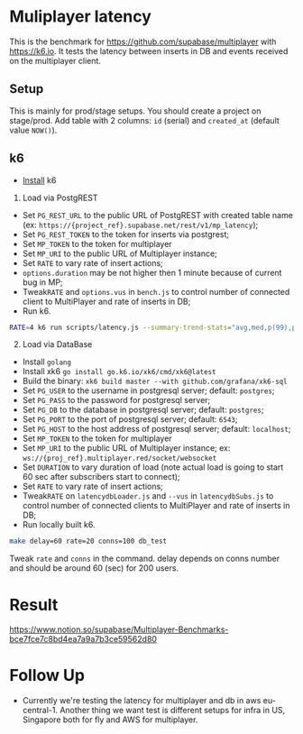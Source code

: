 # Muliplayer latency

This is the benchmark for <https://github.com/supabase/multiplayer> with <https://k6.io>. It tests the latency between inserts in DB and events received on the multiplayer client.

## Setup

This is mainly for prod/stage setups. You should create a project on stage/prod. Add table with 2 columns: `id` (serial) and `created_at` (default value `NOW()`).

## k6

- [Install](https://k6.io/docs/getting-started/installation) k6

1. Load via PostgREST

- Set `PG_REST_URL` to the public URL of PostgREST with created table name (ex: `https://{project_ref}.supabase.net/rest/v1/mp_latency`);
- Set `PG_REST_TOKEN` to the token for inserts via postgrest;
- Set `MP_TOKEN` to the token for multiplayer
- Set `MP_URI` to the public URL of Multiplayer instance;
- Set `RATE` to vary rate of insert actions;
- `options.duration` may be not higher then 1 minute because of current bug in MP;
- Tweak`RATE` and `options.vus` in `bench.js` to control number of connected client to MultiPlayer and rate of inserts in DB;
- Run k6.

```sh
RATE=4 k6 run scripts/latency.js --summary-trend-stats="avg,med,p(99),p(95),p(0.1),p(90),p(0.01),count" --vus=5
```

2. Load via DataBase

- Install `golang`
- Install xk6 `go install go.k6.io/xk6/cmd/xk6@latest`
- Build the binary: `xk6 build master --with github.com/grafana/xk6-sql`
- Set `PG_USER` to the username in postgresql server; default: `postgres`;
- Set `PG_PASS` to the password for postgresql server;
- Set `PG_DB` to the database in postgresql server; default: `postgres`;
- Set `PG_PORT` to the port of postgresql server; default: `6543`;
- Set `PG_HOST` to the host address of postgresql server; default: `localhost`;
- Set `MP_TOKEN` to the token for multiplayer
- Set `MP_URI` to the public URL of Multiplayer instance; ex: `ws://{proj_ref}.multiplayer.red/socket/websocket`
- Set `DURATION` to vary duration of load (note actual load is going to start 60 sec after subscribers start to connect);
- Set `RATE` to vary rate of insert actions;
- Tweak`RATE` on `latencydbLoader.js` and `--vus` in `latencydbSubs.js` to control number of connected clients to MultiPlayer and rate of inserts in DB;
- Run locally built k6.

```sh
make delay=60 rate=20 conns=100 db_test
```

Tweak `rate` and `conns` in the command. delay depends on conns number and should be around 60 (sec) for 200 users.

# Result

<https://www.notion.so/supabase/Multiplayer-Benchmarks-bce7fce7c8bd4ea7a9a7b3ce59562d80>

# Follow Up

- Currently we're testing the latency for multiplayer and db in aws eu-central-1. Another thing we want test is different setups for infra in US, Singapore both for fly and AWS for multiplayer.
